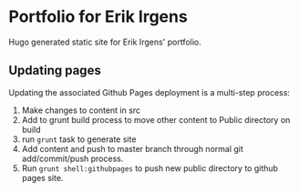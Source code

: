 # Portfolio for Erik Irgens

Hugo generated static site for Erik Irgens' portfolio.

## Updating pages

Updating the associated Github Pages deployment is a multi-step process:

1. Make changes to content in src
2. Add to grunt build process to move other content to Public directory on build
3. run `grunt` task to generate site
4. Add content and push to master branch through normal git add/commit/push process.
5. Run `grunt shell:githubpages` to push new public directory to github pages site.
